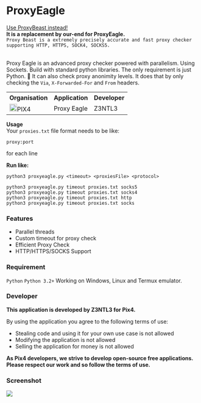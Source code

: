 # ProxyEagle
<a href="https://github.com/Z3NTL3/ProxyBeast">Use ProxyBeast instead!</a><br>
**It is a replacement by our-end for ProxyEagle.**<br>
``Proxy Beast is a extremely precisely accurate and fast proxy checker supporting HTTP, HTTPS, SOCK4, SOCKS5.``
<br><br>


 Proxy Eagle is an advanced proxy checker powered with parallelism. Using Sockets. Build with standard python libraries. The only requirement is just Python. 🦅 It can also check proxy anonimity levels. It does that by only checking the ``Via``, ``X-Forwarded-For`` and ``From`` headers.

<table><tr><th>Organisation</th><th>Application</th><th>Developer</th></tr><tr><td><img src="https://media.discordapp.net/attachments/956310840464773200/968964843333877830/logopix4.png" width="20">PIX4</td><td>Proxy Eagle</td><td>Z3NTL3</td></tr></table>

**Usage**<br>
Your ``proxies.txt`` file format needs to be like:
```
proxy:port
``` 
for each line

**Run like:**<br>
```
python3 proxyeagle.py <timeout> <proxiesFile> <protocol>

python3 proxyeagle.py timeout proxies.txt socks5
python3 proxyeagle.py timeout proxies.txt socks4
python3 proxyeagle.py timeout proxies.txt http
python3 proxyeagle.py timeout proxies.txt socks
```
### Features
- Parallel threads
- Custom timeout for proxy check
- Efficient Proxy Check
- HTTP/HTTPS/SOCKS Support

### Requirement
```Python```
```Python 3.2+```
Working on Windows, Linux and Termux emulator.

### Developer
**This application is developed by Z3NTL3 for Pix4.**

By using the application you agree to the following terms of use:
- Stealing code and using it for your own use case is not allowed
- Modifying the application is not allowed
- Selling the application for money is not allowed

**As Pix4 developers, we strive to develop open-source free applications. Please respect our work and so follow the terms of use.**

### Screenshot
<img src="eagless.png">

